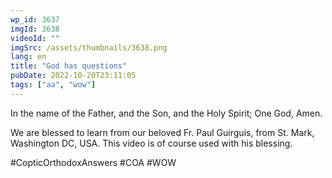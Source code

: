 ```yaml
---
wp_id: 3637
imgId: 3638
videoId: ""
imgSrc: /assets/thumbnails/3638.png
lang: en
title: "God has questions"
pubDate: 2022-10-20T23:11:05
tags: ["aa", "wow"]
---
```


<!-- page: 6 -->

<p>In the name of the Father, and the Son, and the Holy Spirit; One God, Amen. </p>
<p>We are blessed to learn from our beloved Fr. Paul Guirguis, from St. Mark, Washington DC, USA. This video is of course used with his blessing.</p>
<p>#CopticOrthodoxAnswers #COA #WOW</p>
